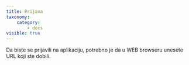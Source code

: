 ```yaml
---
title: Prijava
taxonomy:
    category:
        - docs
visible: true
---
```


Da biste se prijavili na aplikaciju, potrebno je da u WEB browseru unesete URL koji ste dobili.